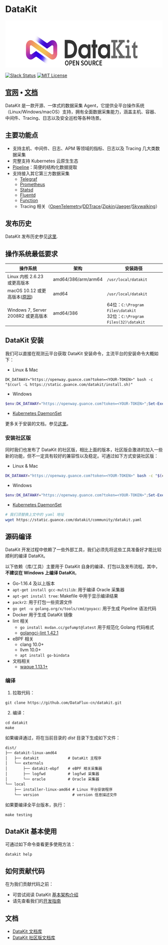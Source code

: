 # DataKit

<p align="center">
  <img alt="datakit logo" src="datakit-logo.png" height="150" />
</p>

[![Slack Status](https://img.shields.io/badge/slack-join_chat-orange?logo=slack&style=plastic)](https://app.slack.com/client/T032YB4B6TA/)
[![MIT License](https://img.shields.io/badge/license-MIT-green?style=plastic)](LICENSE)

<h2>
  <a href="https://datakit.tools">官网</a>
  <span> • </span>
  <a href="https://www.yuque.com/dataflux/datakit">文档</a>
</h2>

DataKit 是一款开源、一体式的数据采集 Agent，它提供全平台操作系统（Linux/Windows/macOS）支持，拥有全面数据采集能力，涵盖主机、容器、中间件、Tracing、日志以及安全巡检等各种场景。

## 主要功能点

- 支持主机、中间件、日志、APM 等领域的指标、日志以及 Tracing 几大类数据采集
- 完整支持 Kubernetes 云原生生态
- [Pipeline](https://www.yuque.com/dataflux/datakit/pipeline)：简便的结构化数据提取
- 支持接入其它第三方数据采集
	- [Telegraf](https://www.yuque.com/dataflux/datakit/telegraf)
	- [Prometheus](https://www.yuque.com/dataflux/datakit/prom)
	- [Statsd](https://www.yuque.com/dataflux/datakit/statsd)
	- [Fluentd](https://www.yuque.com/dataflux/datakit/logstreaming#a653042e)
	- [Function](https://www.yuque.com/dataflux/func/write-data-via-datakit)
	- Tracing 相关（[OpenTelemetry]()/[DDTrace]()/[Zipkin]()/[Jaeger]()/[Skywalking]()）

## 发布历史

DataKit 发布历史参见[这里](https://www.yuque.com/dataflux/datakit/changelog).

## 操作系统最低要求

| 操作系统 | 架构 | 安装路径 |
| --- | --- | --- |
| Linux 内核 2.6.23 或更高版本 | amd64/386/arm/arm64 | `/usr/local/datakit` |
| macOS 10.12 或更高版本([原因](https://github.com/golang/go/issues/25633)) | amd64 | `/usr/local/datakit` |
| Windows 7, Server 2008R2 或更高版本 | amd64/386 | 64位：`C:\Program Files\datakit`<br />32位：`C:\Program Files(32)\datakit` |

## DataKit 安装

我们可以直接在观测云平台获取 DataKit 安装命令，主流平台的安装命令大概如下：

- Linux & Mac
```shell
DK_DATAWAY="https://openway.guance.com?token=<YOUR-TOKEN>" bash -c "$(curl -L https://static.guance.com/datakit/install.sh)"
```

- Windows

```powershell
$env:DK_DATAWAY="https://openway.guance.com?token=<YOUR-TOKEN>";Set-ExecutionPolicy Bypass -scope Process -Force; Import-Module bitstransfer; start-bitstransfer -source https://static.guance.com/datakit/install.ps1 -destination .install.ps1; powershell .install.ps1;
```

- [Kubernetes DaemonSet](https://www.yuque.com/dataflux/datakit/datakit-daemonset-deploy)

更多关于安装的文档，参见[这里](https://www.yuque.com/dataflux/datakit/datakit-install)。

### 安装社区版

同时我们也发布了 DataKit 的社区版，相比上面的版本，社区版会激进的加入一些新的功能，但不一定具有较好的兼容性以及稳定。可通过如下方式安装社区版：

- Linux & Mac

```bash
DK_DATAWAY="https://openway.guance.com?token=<YOUR-TOKEN>" bash -c "$(curl -L https://static.guance.com/datakit/community/install.sh)"
```

- Windows

```powershell
$env:DK_DATAWAY="https://openway.guance.com?token=<YOUR-TOKEN>";Set-ExecutionPolicy Bypass -scope Process -Force; Import-Module bitstransfer; start-bitstransfer -source https://static.guance.com/datakit/community/install.ps1 -destination .install.ps1; powershell .install.ps1;
```

- [Kubernetes DaemonSet](https://www.yuque.com/dataflux/datakit/datakit-daemonset-deploy)

```bash
# 我们须替换上文中的 yaml 地址
wget https://static.guance.com/datakit/community/datakit.yaml
```

## 源码编译

DataKit 开发过程中依赖了一些外部工具，我们必须先将这些工具准备好才能比较顺利的编译 DataKit。

以下依赖（库/工具）主要用于 DataKit 自身的编译、打包以及发布流程。其中，**不建议在 Windows 上编译 DataKit**。

- Go-1.16.4 及以上版本
- `apt-get install gcc-multilib`: 用于编译 Oracle 采集器
- `apt-get install tree`: Makefile 中用于显示编译结果
- `packr2`: 用于打包一些资源文件
- `go get -u golang.org/x/tools/cmd/goyacc`: 用于生成 Pipeline 语法代码
- Docker 用于生成 DataKit 镜像
- lint 相关
	- `go install mvdan.cc/gofumpt@latest` 用于规范化 Golang 代码格式
	- [golangci-lint 1.42.1](https://github.com/golangci/golangci-lint/releases/tag/v1.42.1)
- eBPF 相关
	- clang 10.0+
	- llvm 10.0+
	- `apt install go-bindata`
- 文档相关
	- [waque 1.13.1+](https://github.com/yesmeck/waque)

### 编译

1. 拉取代码：

```shell
git clone https://github.com/DataFlux-cn/datakit.git
```

2. 编译：

```shell
cd datakit
make
```

如果编译通过，将在当前目录的 *dist* 目录下生成如下文件：

```
dist/
├── datakit-linux-amd64
│   ├── datakit             # DataKit 主程序
│   └── externals      
│       ├── datakit-ebpf    # eBPF 相关采集器
│       ├── logfwd          # logfwd 采集器
│       └── oracle          # Oracle 采集器
└── local
    ├── installer-linux-amd64 # Linux 平台安装程序
    └── version               # version 信息描述文件
```

如果要编译全平台版本，执行：

```shell
make testing
```

## DataKit 基本使用

可通过如下命令查看更多使用方法：

```shell
datakit help
```

## 如何贡献代码

在为我们贡献代码之前：

- 可尝试阅读 DataKit [基本架构介绍](https://www.yuque.com/dataflux/datakit/datakit-arch)
- 请先查看我们的[开发指南](https://www.yuque.com/dataflux/datakit/development)

## 文档

- [DataKit 文档库](https://www.yuque.com/dataflux/datakit)
- [DataKit 社区版文档库](https://www.yuque.com/dataflux/datakit-community)
